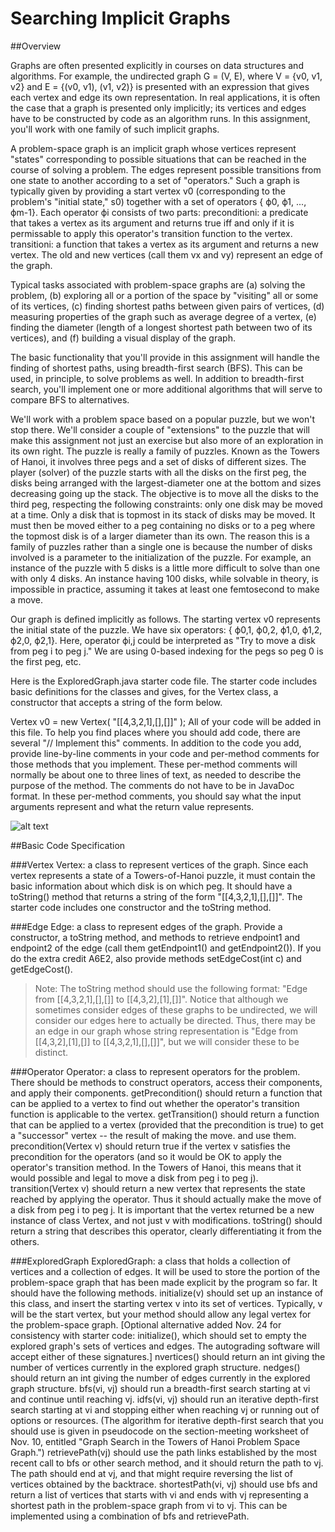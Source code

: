 # Searching Implicit Graphs
##Overview

Graphs are often presented explicitly in courses on data structures and algorithms. For example, the undirected graph G = (V, E), where V = {v0, v1, v2} and E = {(v0, v1), (v1, v2)} is presented with an expression that gives each vertex and edge its own representation. In real applications, it is often the case that a graph is presented only implicitly; its vertices and edges have to be constructed by code as an algorithm runs. In this assignment, you'll work with one family of such implicit graphs.

A problem-space graph is an implicit graph whose vertices represent "states" corresponding to possible situations that can be reached in the course of solving a problem. The edges represent possible transitions from one state to another according to a set of "operators." Such a graph is typically given by providing a start vertex v0 (corresponding to the problem's "initial state," s0) together with a set of operators { ϕ0, ϕ1, ..., ϕm-1}. Each operator ϕi consists of two parts: 
preconditioni: a predicate that takes a vertex as its argument and returns true iff and only if it is permissable to apply this operator's transition function to the vertex. 
transitioni: a function that takes a vertex as its argument and returns a new vertex. The old and new vertices (call them vx and vy) represent an edge of the graph.

Typical tasks associated with problem-space graphs are (a) solving the problem, (b) exploring all or a portion of the space by "visiting" all or some of its vertices, (c) finding shortest paths between given pairs of vertices, (d) measuring properties of the graph such as average degree of a vertex, (e) finding the diameter (length of a longest shortest path between two of its vertices), and (f) building a visual display of the graph.

The basic functionality that you'll provide in this assignment will handle the finding of shortest paths, using breadth-first search (BFS). This can be used, in principle, to solve problems as well. In addition to breadth-first search, you'll implement one or more additional algorithms that will serve to compare BFS to alternatives.

We'll work with a problem space based on a popular puzzle, but we won't stop there. We'll consider a couple of "extensions" to the puzzle that will make this assignment not just an exercise but also more of an exploration in its own right. The puzzle is really a family of puzzles. Known as the Towers of Hanoi, it involves three pegs and a set of disks of different sizes. The player (solver) of the puzzle starts with all the disks on the first peg, the disks being arranged with the largest-diameter one at the bottom and sizes decreasing going up the stack. The objective is to move all the disks to the third peg, respecting the following constraints: only one disk may be moved at a time. Only a disk that is topmost in its stack of disks may be moved. It must then be moved either to a peg containing no disks or to a peg where the topmost disk is of a larger diameter than its own. The reason this is a family of puzzles rather than a single one is because the number of disks involved is a parameter to the initialization of the puzzle. For example, an instance of the puzzle with 5 disks is a little more difficult to solve than one with only 4 disks. An instance having 100 disks, while solvable in theory, is impossible in practice, assuming it takes at least one femtosecond to make a move.

Our graph is defined implicitly as follows. The starting vertex v0 represents the initial state of the puzzle. We have six operators: { ϕ0,1, ϕ0,2, ϕ1,0, ϕ1,2, ϕ2,0, ϕ2,1}. Here, operator ϕi,j could be interpreted as "Try to move a disk from peg i to peg j." We are using 0-based indexing for the pegs so peg 0 is the first peg, etc.

Here is the ExploredGraph.java starter code file. The starter code includes basic definitions for the classes and gives, for the Vertex class, a constructor that accepts a string of the form below.

Vertex v0 = new Vertex( "[[4,3,2,1],[],[]]" );
All of your code will be added in this file. To help you find places where you should add code, there are several "// Implement this" comments. In addition to the code you add, provide line-by-line comments in your code and per-method comments for those methods that you implement. These per-method comments will normally be about one to three lines of text, as needed to describe the purpose of the method. The comments do not have to be in JavaDoc format. In these per-method comments, you should say what the input arguments represent and what the return value represents.

![alt text](https://courses.cs.washington.edu/courses/cse373/16au/A/A5/TOHGraph4.png "Logo Title Text 1")

##Basic Code Specification

###Vertex
Vertex: a class to represent vertices of the graph. Since each vertex represents a state of a Towers-of-Hanoi puzzle, it must contain the basic information about which disk is on which peg. It should have a toString() method that returns a string of the form "[[4,3,2,1],[],[]]". The starter code includes one constructor and the toString method.

###Edge
Edge: a class to represent edges of the graph. Provide a constructor, a toString method, and methods to retrieve endpoint1 and endpoint2 of the edge (call them getEndpoint1() and getEndpoint2()). If you do the extra credit A6E2, also provide methods setEdgeCost(int c) and getEdgeCost().

>Note: The toString method should use the following format: "Edge from [[4,3,2,1],[],[]] to [[4,3,2],[1],[]]". Notice that although we sometimes consider edges of these graphs to be undirected, we will consider our edges here to actually be directed. Thus, there may be an edge in our graph whose string representation is "Edge from [[4,3,2],[1],[]] to [[4,3,2,1],[],[]]", but we will consider these to be distinct.

###Operator
Operator: a class to represent operators for the problem. There should be methods to construct operators, access their components, and apply their components. getPrecondition() should return a function that can be applied to a vertex to find out whether the operator's transition function is applicable to the vertex. getTransition() should return a function that can be applied to a vertex (provided that the precondition is true) to get a "successor" vertex -- the result of making the move. and use them. precondition(Vertex v) should return true if the vertex v satisfies the precondition for the operators (and so it would be OK to apply the operator's transition method. In the Towers of Hanoi, this means that it would possible and legal to move a disk from peg i to peg j). transition(Vertex v) should return a new vertex that represents the state reached by applying the operator. Thus it should actually make the move of a disk from peg i to peg j. It is important that the vertex returned be a new instance of class Vertex, and not just v with modifications. toString() should return a string that describes this operator, clearly differentiating it from the others.

###ExploredGraph
ExploredGraph: a class that holds a collection of vertices and a collection of edges. It will be used to store the portion of the problem-space graph that has been made explicit by the program so far. It should have the following methods. initialize(v) should set up an instance of this class, and insert the starting vertex v into its set of vertices. Typically, v will be the start vertex, but your method should allow any legal vertex for the problem-space graph. [Optional alternative added Nov. 24 for consistency with starter code: initialize(), which should set to empty the explored graph's sets of vertices and edges. The autograding software will accept either of these signatures.] nvertices() should return an int giving the number of vertices currently in the explored graph structure. nedges() should return an int giving the number of edges currently in the explored graph structure. bfs(vi, vj) should run a breadth-first search starting at vi and continue until reaching vj. idfs(vi, vj) should run an iterative depth-first search starting at vi and stopping either when reaching vj or running out of options or resources. (The algorithm for iterative depth-first search that you should use is given in pseudocode on the section-meeting worksheet of Nov. 10, entitled "Graph Search in the Towers of Hanoi Problem Space Graph.") retrievePath(vj) should use the path links established by the most recent call to bfs or other search method, and it should return the path to vj. The path should end at vj, and that might require reversing the list of vertices obtained by the backtrace. shortestPath(vi, vj) should use bfs and return a list of vertices that starts with vi and ends with vj representing a shortest path in the problem-space graph from vi to vj. This can be implemented using a combination of bfs and retrievePath.
